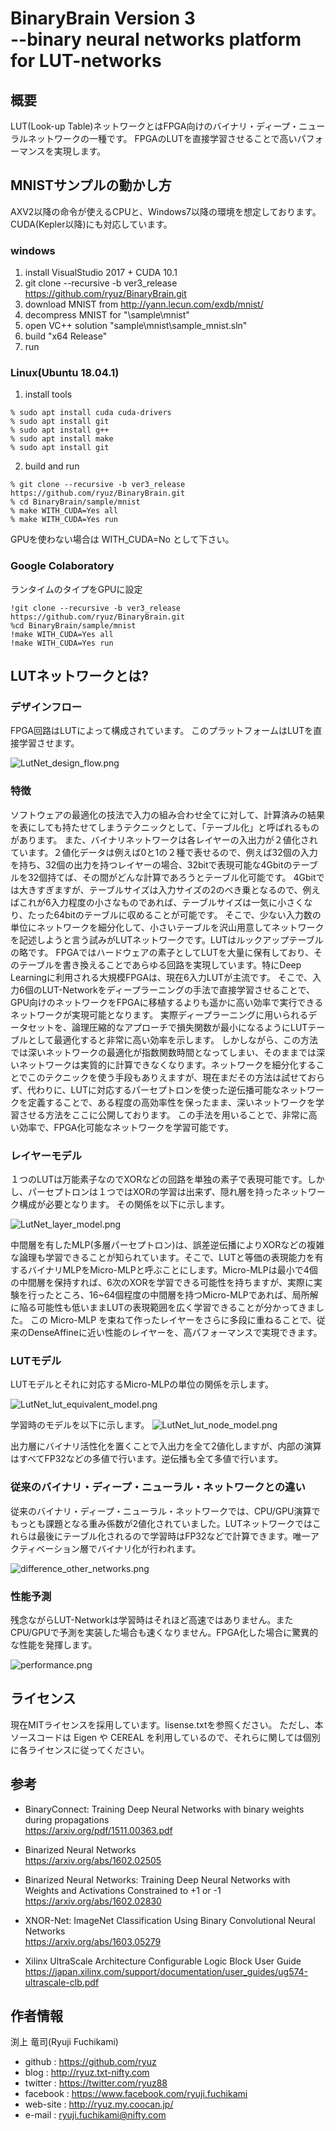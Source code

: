 ﻿
# BinaryBrain Version 3<br> --binary neural networks platform for LUT-networks

## 概要
LUT(Look-up Table)ネットワークとはFPGA向けのバイナリ・ディープ・ニューラルネットワークの一種です。
FPGAのLUTを直接学習させることで高いパフォーマンスを実現します。

## MNISTサンプルの動かし方
AXV2以降の命令が使えるCPUと、Windows7以降の環境を想定しております。
CUDA(Kepler以降)にも対応しています。

### windows
1. install VisualStudio 2017 + CUDA 10.1
2. git clone --recursive -b ver3_release https://github.com/ryuz/BinaryBrain.git 
3. download MNIST from http://yann.lecun.com/exdb/mnist/
4. decompress MNIST for "\sample\mnist"
5. open VC++ solution "sample\mnist\sample_mnist.sln"
6. build "x64 Release"
7. run

### Linux(Ubuntu 18.04.1)
1. install tools 
```
% sudo apt install cuda cuda-drivers
% sudo apt install git
% sudo apt install g++
% sudo apt install make
% sudo apt install git
```
2. build and run
```
% git clone --recursive -b ver3_release  https://github.com/ryuz/BinaryBrain.git
% cd BinaryBrain/sample/mnist
% make WITH_CUDA=Yes all
% make WITH_CUDA=Yes run
```

GPUを使わない場合は WITH_CUDA=No として下さい。

### Google Colaboratory
ランタイムのタイプをGPUに設定
```
!git clone --recursive -b ver3_release  https://github.com/ryuz/BinaryBrain.git
%cd BinaryBrain/sample/mnist
!make WITH_CUDA=Yes all
!make WITH_CUDA=Yes run
```


## LUTネットワークとは?
### デザインフロー
FPGA回路はLUTによって構成されています。
このプラットフォームはLUTを直接学習させます。

![LutNet_design_flow.png](documents/images/LutNet_design_flow.png "design flow")

### 特徴
ソフトウェアの最適化の技法で入力の組み合わせ全てに対して、計算済みの結果を表にしても持たせてしまうテクニックとして、「テーブル化」と呼ばれるものがあります。
また、バイナリネットワークは各レイヤーの入出力が２値化されています。２値化データは例えば0と1の２種で表せるので、例えば32個の入力を持ち、32個の出力を持つレイヤーの場合、32bitで表現可能な4Gbitのテーブルを32個持てば、その間がどんな計算であろうとテーブル化可能です。
4Gbitでは大きすぎますが、テーブルサイズは入力サイズの2のべき乗となるので、例えばこれが6入力程度の小さなものであれば、テーブルサイズは一気に小さくなり、たった64bitのテーブルに収めることが可能です。
そこで、少ない入力数の単位にネットワークを細分化して、小さいテーブルを沢山用意してネットワークを記述しようと言う試みがLUTネットワークです。LUTはルックアップテーブルの略です。
FPGAではハードウェアの素子としてLUTを大量に保有しており、そのテーブルを書き換えることであらゆる回路を実現しています。特にDeep Learningに利用される大規模FPGAは、現在6入力LUTが主流です。
そこで、入力6個のLUT-Networkをディープラーニングの手法で直接学習させることで、GPU向けのネットワークをFPGAに移植するよりも遥かに高い効率で実行できるネットワークが実現可能となります。
実際ディープラーニングに用いられるデータセットを、論理圧縮的なアプローチで損失関数が最小になるようにLUTテーブルとして最適化すると非常に高い効率を示します。
しかしながら、この方法では深いネットワークの最適化が指数関数時間となってしまい、そのままでは深いネットワークは実質的に計算できなくなります。ネットワークを細分化することでこのテクニックを使う手段もありえますが、現在まだその方法は試せておらず、代わりに、LUTに対応するパーセプトロンを使った逆伝播可能なネットワークを定義することで、ある程度の高効率性を保ったまま、深いネットワークを学習させる方法をここに公開しております。
この手法を用いることで、非常に高い効率で、FPGA化可能なネットワークを学習可能です。

### レイヤーモデル
１つのLUTは万能素子なのでXORなどの回路を単独の素子で表現可能です。しかし、パーセプトロンは１つではXORの学習は出来ず、隠れ層を持ったネットワーク構成が必要となります。
その関係を以下に示します。

![LutNet_layer_model.png](documents/images/LutNet_layer_model.png "layer_model")

中間層を有したMLP(多層パーセプトロン)は、誤差逆伝播によりXORなどの複雑な論理も学習できることが知られています。そこで、LUTと等価の表現能力を有するバイナリMLPをMicro-MLPと呼ぶことにします。Micro-MLPは最小で4個の中間層を保持すれば、6次のXORを学習できる可能性を持ちますが、実際に実験を行ったところ、16~64個程度の中間層を持つMicro-MLPであれば、局所解に陥る可能性も低いままLUTの表現範囲を広く学習できることが分かってきました。
この Micro-MLP を束ねて作ったレイヤーをさらに多段に重ねることで、従来のDenseAffineに近い性能のレイヤーを、高パフォーマンスで実現できます。

### LUTモデル
LUTモデルとそれに対応するMicro-MLPの単位の関係を示します。

![LutNet_lut_equivalent_model.png](documents/images/LutNet_lut_equivalent_model.png "LUT node model")

学習時のモデルを以下に示します。
![LutNet_lut_node_model.png](documents/images/LutNet_node_model.png "LUT node model")

出力層にバイナリ活性化を置くことで入出力を全て2値化しますが、内部の演算はすべてFP32などの多値で行います。逆伝播も全て多値で行います。

### 従来のバイナリ・ディープ・ニューラル・ネットワークとの違い
従来のバイナリ・ディープ・ニューラル・ネットワークでは、CPU/GPU演算でもっとも課題となる重み係数が2値化されていました。LUTネットワークではこれらは最後にテーブル化されるので学習時はFP32などで計算できます。唯一アクティベーション層でバイナリ化が行われます。


![difference_other_networks.png](documents/images/difference_other_networks.png "difference from other networks")

### 性能予測
残念ながらLUT-Networkは学習時はそれほど高速ではありません。またCPU/GPUで予測を実装した場合も速くなりません。FPGA化した場合に驚異的な性能を発揮します。

![performance.png](documents/images/performance.png "parformance")

## ライセンス
現在MITライセンスを採用しています。lisense.txtを参照ください。
ただし、本ソースコードは Eigen や CEREAL を利用しているので、それらに関しては個別に各ライセンスに従ってください。

## 参考
- BinaryConnect: Training Deep Neural Networks with binary weights during propagations<br>
https://arxiv.org/pdf/1511.00363.pdf

- Binarized Neural Networks<br>
https://arxiv.org/abs/1602.02505

- Binarized Neural Networks: Training Deep Neural Networks with Weights and Activations Constrained to +1 or -1<br>
https://arxiv.org/abs/1602.02830

- XNOR-Net: ImageNet Classification Using Binary Convolutional Neural Networks<br>
https://arxiv.org/abs/1603.05279

- Xilinx UltraScale Architecture Configurable Logic Block User Guide<br>
https://japan.xilinx.com/support/documentation/user_guides/ug574-ultrascale-clb.pdf


## 作者情報
渕上 竜司(Ryuji Fuchikami)
- github : https://github.com/ryuz
- blog : http://ryuz.txt-nifty.com
- twitter : https://twitter.com/ryuz88
- facebook : https://www.facebook.com/ryuji.fuchikami
- web-site : http://ryuz.my.coocan.jp/
- e-mail : ryuji.fuchikami@nifty.com

